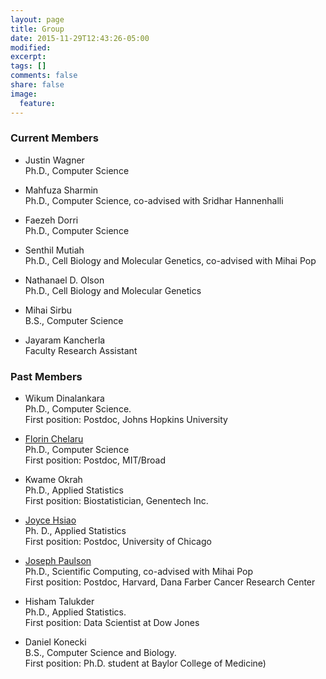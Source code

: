 ```yaml
---
layout: page
title: Group
date: 2015-11-29T12:43:26-05:00
modified:
excerpt:
tags: []
comments: false
share: false
image:
  feature:
---
```


### Current Members
  - Justin Wagner  
 Ph.D., Computer Science

 - Mahfuza Sharmin  
 Ph.D., Computer Science, co-advised with Sridhar Hannenhalli

 - Faezeh Dorri  
 Ph.D., Computer Science

 - Senthil Mutiah  
Ph.D., Cell Biology and Molecular Genetics,
co-advised with Mihai Pop

- Nathanael D. Olson  
Ph.D., Cell Biology and Molecular Genetics

- Mihai Sirbu  
B.S., Computer Science

- Jayaram Kancherla  
Faculty Research Assistant

### Past Members
- Wikum Dinalankara  
Ph.D., Computer Science.  
First position: Postdoc, Johns Hopkins University

- [Florin Chelaru](http://cs.umd.edu/~florinc)  
Ph.D., Computer Science  
First position: Postdoc, MIT/Broad

- Kwame Okrah  
Ph.D., Applied Statistics  
First position: Biostatistician, Genentech Inc.

- [Joyce Hsiao](http://cbcb.umd.edu/~chsiao/)  
Ph. D., Applied Statistics  
First position: Postdoc, University of Chicago

- [Joseph Paulson](http://cbcb.umd.edu/~jpaulson/)  
Ph.D., Scientific Computing, co-advised with Mihai Pop  
First position: Postdoc, Harvard, Dana Farber Cancer Research Center

- Hisham Talukder  
   Ph.D., Applied Statistics.  
   First position: Data Scientist at Dow Jones

- Daniel Konecki  
   B.S., Computer Science and Biology.  
   First position: Ph.D. student at Baylor College of Medicine)
